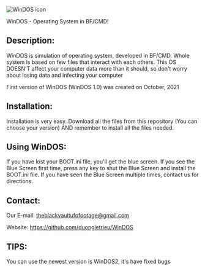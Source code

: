 ![WinDOS icon](https://user-images.githubusercontent.com/92847004/142335823-81e50dbf-eecd-46f2-86ae-0233e7807a47.jpg) 

WinDOS - Operating System in BF/CMD!

Description:
-------------------------------------------
WinDOS is simulation of operating system, developed in BF/CMD. Whole system is based on few files that interact with each others. This OS DOESN'T affect your computer data more than it should, so don't worry about losing data and infecting your computer

First version of WinDOS (WinDOS 1.0) was created on October, 2021


Installation:
--------------------------------------------
Installation is very easy. Download all the files from this repository (You can choose your version) AND remember to
install all the files needed.

Using WinDOS:
-------------------------------------------
If you have lost your BOOT.ini file, you'll get the blue screen.
If you see the Blue Screen first time, press any key to shut the Blue Screen and install 
the BOOT.ini file. If you have seen the Blue Screen multiple times, contact us for directions.

Contact:
------------------------------------------
Our E-mail: theblackvaultufofootage@gmail.com

Website: https://github.com/duongletrieu/WinDOS

TIPS:
------------------------------------------
You can use the newest version is WinDOS2, it's have fixed bugs





                                  
                                  
